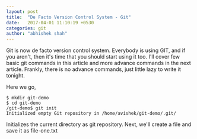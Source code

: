 ```yaml
---
layout: post
title:  "De Facto Version Control System - Git"
date:   2017-04-01 11:10:19 +0530
categories: git
author: "abhishek shah"
---
```


Git is now de facto version control system. Everybody is using GIT, and if you aren't, then it's time that you should start using it too. 
I'll cover few basic git commands in this article and more advance commands in the next article. Frankly, there is no advance commands, just little lazy to write it tonight. 

Here we go,

```
$ mkdir git-demo
$ cd git-demo
/git-demo$ git init
Initialized empty Git repository in /home/avishek/git-demo/.git/
```
Initializes the current directory as git repository. 
Next, we'll create a file and save it as file-one.txt







	

















